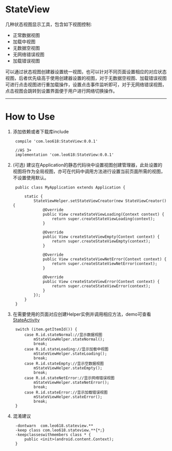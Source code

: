 # StateView #
几种状态视图显示工具，包含如下视图控制:


- 正常数据视图
- 加载中视图
- 无数据空视图
- 无网络错误视图
- 加载错误视图

可以通过状态视图创建器设置统一视图，也可以针对不同页面设置相应的对应状态视图，后者优先级高于使用创建器设置的视图，对于无数据空视图、加载错误视图可进行点击视图进行重加载操作，设置点击事件监听即可，对于无网络错误视图，点击视图会跳转到设置界面便于用户进行网络切换操作。

----------

# How to Use #


1. 添加依赖或者下载库include

		compile 'com.leo618:StateView:0.0.1'

		//AS 3+
		implementation 'com.leo618:StateView:0.0.1'
		

2. (可选) 建议在Application的静态代码块中设置视图创建管理器，此处设置的视图将作为全局视图，亦可在代码中调用方法进行设置当前页面所需的视图，不设置使用默认。

		public class MyApplication extends Application {

		    static {
		        StateViewHelper.setStateViewCreator(new StateViewCreator() {
		            @Override
		            public View createStateViewLoading(Context context) {
		                return super.createStateViewLoading(context);
		            }
		
		            @Override
		            public View createStateViewEmpty(Context context) {
		                return super.createStateViewEmpty(context);
		            }
		
		            @Override
		            public View createStateViewNetError(Context context) {
		                return super.createStateViewNetError(context);
		            }
		
		            @Override
		            public View createStateViewError(Context context) {
		                return super.createStateViewError(context);
		            }
		        });
		    }
		}

3. 在需要使用的页面对应创建Helper实例并调用相应方法，demo可查看[StateActivity](https://github.com/Leo0618/StateViewSample/blob/master/app/src/main/java/com/leo618/stateviewsample/StateActivity.java)

		switch (item.getItemId()) {
            case R.id.stateNormal://显示数据视图
                mStateViewHelper.stateNormal();
                break;
            case R.id.stateLoading://显示加载中视图
                mStateViewHelper.stateLoading();
                break;
            case R.id.stateEmpty://显示空数据视图
                mStateViewHelper.stateEmpty();
                break;
            case R.id.stateNetError://显示网络错误视图
                mStateViewHelper.stateNetError();
                break;
            case R.id.stateError://显示加载错误视图
                mStateViewHelper.stateError();
                break;
        }

4. 混淆建议

		-dontwarn  com.leo618.stateview.**
		-keep class com.leo618.stateview.**{*;}
		-keepclasseswithmembers class * {
	    	public <init>(android.content.Context);
		}
